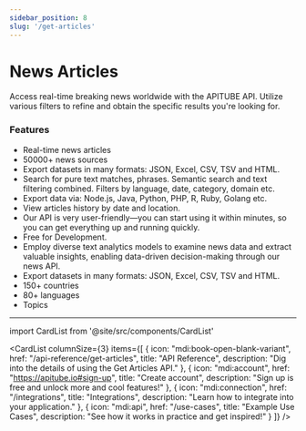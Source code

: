 ```yaml
---
sidebar_position: 8
slug: '/get-articles'
---
```


# News Articles

Access real-time breaking news worldwide with the APITUBE API. Utilize various filters to refine and obtain the specific results you're looking for.

### Features

- Real-time news articles
- 50000+ news sources
- Export datasets in many formats: JSON, Excel, CSV, TSV and HTML.
- Search for pure text matches, phrases. Semantic search and text filtering combined. Filters by language, date, category, domain etc.
- Export data via: Node.js, Java, Python, PHP, R, Ruby, Golang etc.
- View articles history by date and location.
- Our API is very user-friendly—you can start using it within minutes, so you can get everything up and running quickly.
- Free for Development.
- Employ diverse text analytics models to examine news data and extract valuable insights, enabling data-driven decision-making through our news API.
- Export datasets in many formats: JSON, Excel, CSV, TSV and HTML.
- 150+ countries
- 80+ languages
- Topics

---

import CardList from '@site/src/components/CardList'

<CardList
columnSize={3}
items={[
{
icon: "mdi:book-open-blank-variant",
href: "/api-reference/get-articles",
title: "API Reference",
description: "Dig into the details of using the Get Articles API."
},
{
icon: "mdi:account",
href: "https://apitube.io#sign-up",
title: "Create account",
description: "Sign up is free and unlock more and cool features!"
},
{
icon: "mdi:connection",
href: "/integrations",
title: "Integrations",
description: "Learn how to integrate into your application."
},
{
icon: "mdi:api",
href: "/use-cases",
title: "Example Use Cases",
description: "See how it works in practice and get inspired!"
}
]}
/>

